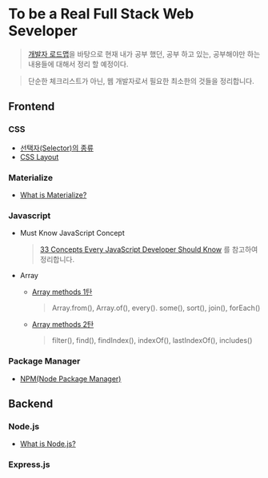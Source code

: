 # To be a Real Full Stack Web Seveloper

> [개발자 로드맵](https://github.com/kamranahmedse/developer-roadmap)을 바탕으로 현재 내가 공부 했던, 공부 하고 있는, 공부해야만 하는 내용들에 대해서 정리 할 예정이다.

> 단순한 체크리스트가 아닌, 웹 개발자로서 필요한 최소한의 것들을 정리합니다.

## Frontend

### CSS

-   [선택자(Selector)의 종류](CSS/selector.md)
-   [CSS Layout](CSS/layout/layoutIntro.md)

### Materialize

-   [What is Materialize?](CSS/materialize/what_is_materialize.md)

### Javascript

- Must Know JavaScript Concept
    > [33 Concepts Every JavaScript Developer Should Know](https://github.com/jjanmo/33-js-concepts#22-high-order-functions) 를 참고하여 정리합니다.

- Array 
   - [Array methods 1탄](JavaScript/Array/arrayMethod1.md)
        >  Array.from(), Array.of(), every(). some(), sort(), join(), forEach()
    - [Array methods 2탄](JavaScript/Array/arrayMethod2.md)
        > filter(), find(), findIndex(), indexOf(), lastIndexOf(), includes()



### Package Manager

-   [NPM(Node Package Manager)](PackageManager/NPM.md)

## Backend

### Node.js
-   [What is Node.js?](Node/what_is_node.md)

### Express.js
